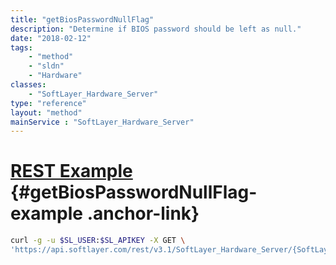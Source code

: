 ```yaml
---
title: "getBiosPasswordNullFlag"
description: "Determine if BIOS password should be left as null."
date: "2018-02-12"
tags:
    - "method"
    - "sldn"
    - "Hardware"
classes:
    - "SoftLayer_Hardware_Server"
type: "reference"
layout: "method"
mainService : "SoftLayer_Hardware_Server"
---
```


# [REST Example](#getBiosPasswordNullFlag-example) <a href="/article/rest/"><i class="fas fa-question"></i></a> {#getBiosPasswordNullFlag-example .anchor-link} 
```bash
curl -g -u $SL_USER:$SL_APIKEY -X GET \
'https://api.softlayer.com/rest/v3.1/SoftLayer_Hardware_Server/{SoftLayer_Hardware_ServerID}/getBiosPasswordNullFlag'
```
